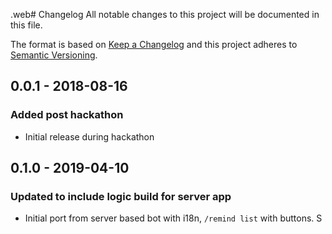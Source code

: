 .web# Changelog
All notable changes to this project will be documented in this file.

The format is based on [Keep a Changelog](http://keepachangelog.com/en/1.0.0/)
and this project adheres to [Semantic Versioning](http://semver.org/spec/v2.0.0.html).

## 0.0.1 - 2018-08-16
### Added post hackathon
- Initial release during hackathon

## 0.1.0 - 2019-04-10
### Updated to include logic build for server app
- Initial port from server based bot with i18n, `/remind list` with buttons.  S
